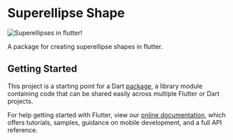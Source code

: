 # Superellipse Shape

![Superellipses in flutter!](https://i.imgur.com/HbfbgBL.png)

A package for creating superellipse shapes in flutter.

## Getting Started

This project is a starting point for a Dart
[package](https://flutter.io/developing-packages/),
a library module containing code that can be shared easily across
multiple Flutter or Dart projects.

For help getting started with Flutter, view our 
[online documentation](https://flutter.io/docs), which offers tutorials, 
samples, guidance on mobile development, and a full API reference.
